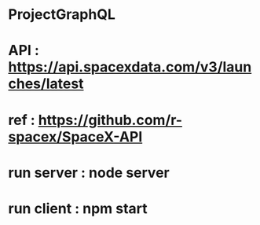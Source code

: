 # ProjectGraphQL

# API : https://api.spacexdata.com/v3/launches/latest
# ref : https://github.com/r-spacex/SpaceX-API
# run server : node server
# run client : npm start
